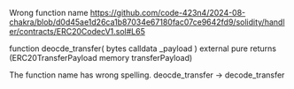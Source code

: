 Wrong function name
https://github.com/code-423n4/2024-08-chakra/blob/d0d45ae1d26ca1b87034e67180fac07ce9642fd9/solidity/handler/contracts/ERC20CodecV1.sol#L65

function deocde_transfer(
        bytes calldata _payload
    ) external pure returns (ERC20TransferPayload memory transferPayload) 


The function name has wrong spelling. 
deocde_transfer -> decode_transfer